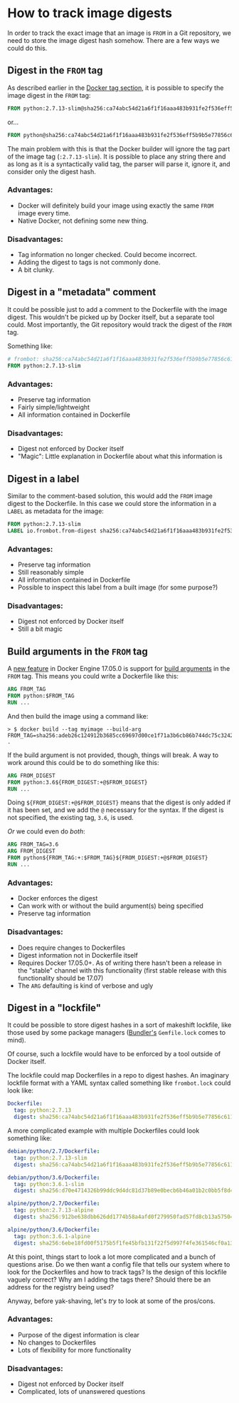 # How to track image digests
In order to track the exact image that an image is `FROM` in a Git repository, we need to store the image digest hash somehow. There are a few ways we could do this.

## Digest in the `FROM` tag
As described earlier in the [Docker tag section](docker-tags.md), it is possible to specify the image digest in the `FROM` tag:
```dockerfile
FROM python:2.7.13-slim@sha256:ca74abc54d21a6f1f16aaa483b931fe2f536eff5b9b5e77856c61173969605d2
```
or...
```dockerfile
FROM python@sha256:ca74abc54d21a6f1f16aaa483b931fe2f536eff5b9b5e77856c61173969605d2
```

The main problem with this is that the Docker builder will ignore the tag part of the image tag (`:2.7.13-slim`). It is possible to place any string there and as long as it is a syntactically valid tag, the parser will parse it, ignore it, and consider only the digest hash.

### Advantages:
* Docker will definitely build your image using exactly the same `FROM` image every time.
* Native Docker, not defining some new thing.

### Disadvantages:
* Tag information no longer checked. Could become incorrect.
* Adding the digest to tags is not commonly done.
* A bit clunky.

## Digest in a "metadata" comment
It could be possible just to add a comment to the Dockerfile with the image digest. This wouldn't be picked up by Docker itself, but a separate tool could. Most importantly, the Git repository would track the digest of the `FROM` tag.

Something like:
```dockerfile
# frombot: sha256:ca74abc54d21a6f1f16aaa483b931fe2f536eff5b9b5e77856c61173969605d2
FROM python:2.7.13-slim
```

### Advantages:
* Preserve tag information
* Fairly simple/lightweight
* All information contained in Dockerfile

### Disadvantages:
* Digest not enforced by Docker itself
* "Magic": Little explanation in Dockerfile about what this information is

## Digest in a label
Similar to the comment-based solution, this would add the `FROM` image digest to the Dockerfile. In this case we could store the information in a `LABEL` as metadata for the image:
```dockerfile
FROM python:2.7.13-slim
LABEL io.frombot.from-digest sha256:ca74abc54d21a6f1f16aaa483b931fe2f536eff5b9b5e77856c61173969605d2
```

### Advantages:
* Preserve tag information
* Still reasonably simple
* All information contained in Dockerfile
* Possible to inspect this label from a built image (for some purpose?)

### Disadvantages:
* Digest not enforced by Docker itself
* Still a bit magic

## Build arguments in the `FROM` tag
A [new feature](https://github.com/moby/moby/pull/31352) in Docker Engine 17.05.0 is support for [build arguments](https://docs.docker.com/engine/reference/builder/#arg) in the `FROM` tag. This means you could write a Dockerfile like this:
```Dockerfile
ARG FROM_TAG
FROM python:$FROM_TAG
RUN ...
```

And then build the image using a command like:
```
> $ docker build --tag myimage --build-arg FROM_TAG=sha256:adeb26c124912b3685cc69697d00ce1f71a3b6cb86b744dc75c324267b47caea .
```

If the build argument is not provided, though, things will break. A way to work around this could be to do something like this:
```Dockerfile
ARG FROM_DIGEST
FROM python:3.6${FROM_DIGEST:+@$FROM_DIGEST}
RUN ...
```

Doing `${FROM_DIGEST:+@$FROM_DIGEST}` means that the digest is only added if it has been set, and we add the `@` necessary for the syntax. If the digest is not specified, the existing tag, `3.6`, is used.

_Or_ we could even do _both_:
```Dockerfile
ARG FROM_TAG=3.6
ARG FROM_DIGEST
FROM python${FROM_TAG:+:$FROM_TAG}${FROM_DIGEST:+@$FROM_DIGEST}
RUN ...
```

### Advantages:
* Docker enforces the digest
* Can work with or without the build argument(s) being specified
* Preserve tag information

### Disadvantages:
* Does require changes to Dockerfiles
* Digest information not in Dockerfile itself
* Requires Docker 17.05.0+. As of writing there hasn't been a release in the "stable" channel with this functionality (first stable release with this functionality should be 17.07)
* The `ARG` defaulting is kind of verbose and ugly

## Digest in a "lockfile"
It could be possible to store digest hashes in a sort of makeshift lockfile, like those used by some package managers ([Bundler's](http://bundler.io) `Gemfile.lock` comes to mind).

Of course, such a lockfile would have to be enforced by a tool outside of Docker itself.

The lockfile could map Dockerfiles in a repo to digest hashes. An imaginary lockfile format with a YAML syntax called something like `frombot.lock` could look like:
```yaml
Dockerfile:
  tag: python:2.7.13
  digest: sha256:ca74abc54d21a6f1f16aaa483b931fe2f536eff5b9b5e77856c61173969605d2
```

A more complicated example with multiple Dockerfiles could look something like:
```yaml
debian/python/2.7/Dockerfile:
  tag: python:2.7.13-slim
  digest: sha256:ca74abc54d21a6f1f16aaa483b931fe2f536eff5b9b5e77856c61173969605d2

debian/python/3.6/Dockerfile:
  tag: python:3.6.1-slim
  digest: sha256:d70e4714326b99ddc9d4dc81d37b89e0becb6b46a01b2c0bb5f8d4029332a562

alpine/python/2.7/Dockerfile:
  tag: python:2.7.13-alpine
  digest: sha256:912be638dbb626dd1774b58a4afd0f279950fad57fd8cb13a57504dd998f9b00

alpine/python/3.6/Dockerfile:
  tag: python:3.6.1-alpine
  digest: sha256:6ebe18fd00f5175b5f1fe45bfb131f22f5d997f4fe361546cf0a13de396b8009
```

At this point, things start to look a lot more complicated and a bunch of questions arise. Do we then want a config file that tells our system where to look for the Dockerfiles and how to track tags? Is the design of this lockfile vaguely correct? Why am I adding the tags there? Should there be an address for the registry being used?

Anyway, before yak-shaving, let's _try_ to look at some of the pros/cons.

### Advantages:
* Purpose of the digest information is clear
* No changes to Dockerfiles
* Lots of flexibility for more functionality

### Disadvantages:
* Digest not enforced by Docker itself
* Complicated, lots of unanswered questions
